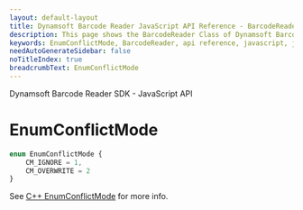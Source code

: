 ```yaml
---
layout: default-layout
title: Dynamsoft Barcode Reader JavaScript API Reference - BarcodeReader
description: This page shows the BarcodeReader Class of Dynamsoft Barcode Reader JavaScript SDK.
keywords: EnumConflictMode, BarcodeReader, api reference, javascript, js
needAutoGenerateSidebar: false
noTitleIndex: true
breadcrumbText: EnumConflictMode
---
```


Dynamsoft Barcode Reader SDK - JavaScript API
# EnumConflictMode

```ts
enum EnumConflictMode { 
    CM_IGNORE = 1, 
    CM_OVERWRITE = 2 
}
```

See [C++ EnumConflictMode](https://www.dynamsoft.com/barcode-reader/parameters/enum/parameter-mode-enums.html?ver=latest#conflictmode) for more info.